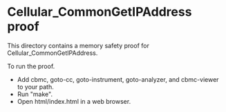 Cellular_CommonGetIPAddress proof
==============

This directory contains a memory safety proof for Cellular_CommonGetIPAddress.

To run the proof.
* Add cbmc, goto-cc, goto-instrument, goto-analyzer, and cbmc-viewer
  to your path.
* Run "make".
* Open html/index.html in a web browser.